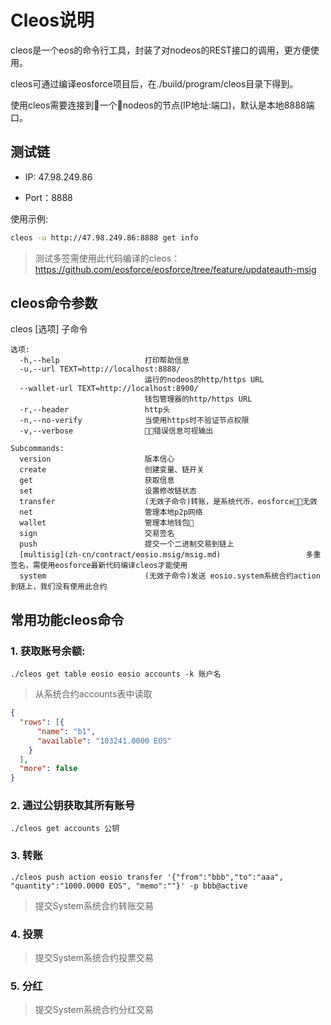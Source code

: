 # Cleos说明

cleos是一个eos的命令行工具，封装了对nodeos的REST接口的调用，更方便使用。

cleos可通过编译eosforce项目后，在./build/program/cleos目录下得到。

使用cleos需要连接到一个nodeos的节点(IP地址:端口)，默认是本地8888端口。


## 测试链

- IP: 47.98.249.86

- Port：8888

使用示例: 

```bash
cleos -u http://47.98.249.86:8888 get info
```
> 测试多签需使用此代码编译的cleos： https://github.com/eosforce/eosforce/tree/feature/updateauth-msig

## cleos命令参数

cleos [选项] 子命令
```
选项:
  -h,--help                   打印帮助信息
  -u,--url TEXT=http://localhost:8888/
                              运行的nodeos的http/https URL
  --wallet-url TEXT=http://localhost:8900/
                              钱包管理器的http/https URL
  -r,--header                 http头
  -n,--no-verify              当使用https时不验证节点权限
  -v,--verbose                错误信息可视输出

Subcommands:
  version                     版本信心
  create                      创建变量、链开关
  get                         获取信息
  set                         设置修改链状态
  transfer                    (无效子命令)转账，是系统代币，eosforce无效
  net                         管理本地p2p网络
  wallet                      管理本地钱包
  sign                        交易签名
  push                        提交一个二进制交易到链上
  [multisig](zh-cn/contract/eosio.msig/msig.md)                   多重签名，需使用eosforce最新代码编译cleos才能使用
  system                      (无效子命令)发送 eosio.system系统合约action到链上，我们没有使用此合约
```

## 常用功能cleos命令
### 1. 获取账号余额:

```shell
./cleos get table eosio eosio accounts -k 账户名
```

> 从系统合约accounts表中读取

```json
{
  "rows": [{
      "name": "b1",
      "available": "103241.0000 EOS"
    }
  ],
  "more": false
}
```

### 2. 通过公钥获取其所有账号

```shell
./cleos get accounts 公钥
```

### 3. 转账

```shell
./cleos push action eosio transfer '{"from":"bbb","to":"aaa", "quantity":"1000.0000 EOS", "memo":""}' -p bbb@active
```

> 提交System系统合约转账交易

### 4. 投票

> 提交System系统合约投票交易

### 5. 分红

> 提交System系统合约分红交易